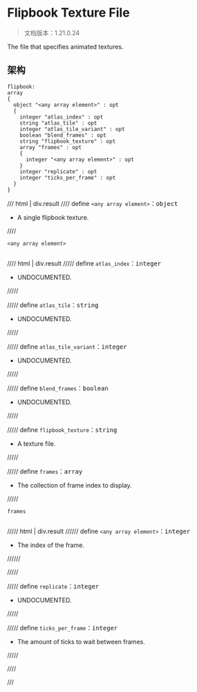 # Flipbook Texture File

> 文档版本：1.21.0.24

The file that specifies animated textures.

## 架构

```mcschema
flipbook:
array
{
  object "<any array element>" : opt
  {
    integer "atlas_index" : opt
    string "atlas_tile" : opt
    integer "atlas_tile_variant" : opt
    boolean "blend_frames" : opt
    string "flipbook_texture" : opt
    array "frames" : opt
    {
      integer "<any array element>" : opt
    }
    integer "replicate" : opt
    integer "ticks_per_frame" : opt
  }
}

```

/// html | div.result
//// define
`<any array element>`：<samp>object</samp>

- A single flipbook texture.


////

<div class="language-text highlight"><span class="filename"><code>&lt;any array element&gt;</code></span><pre id="__code_1"><span></span></pre></div>

//// html | div.result
///// define
`atlas_index`：<samp>integer</samp>

- UNDOCUMENTED.


/////


///// define
`atlas_tile`：<samp>string</samp>

- UNDOCUMENTED.


/////


///// define
`atlas_tile_variant`：<samp>integer</samp>

- UNDOCUMENTED.


/////


///// define
`blend_frames`：<samp>boolean</samp>

- UNDOCUMENTED.


/////


///// define
`flipbook_texture`：<samp>string</samp>

- A texture file.


/////


///// define
`frames`：<samp>array</samp>

- The collection of frame index to display.


/////

<div class="language-text highlight"><span class="filename"><code>frames</code></span><pre id="__code_1"><span></span></pre></div>

///// html | div.result
////// define
`<any array element>`：<samp>integer</samp>

- The index of the frame.


//////


/////


///// define
`replicate`：<samp>integer</samp>

- UNDOCUMENTED.


/////


///// define
`ticks_per_frame`：<samp>integer</samp>

- The amount of ticks to wait between frames.


/////


////


///

